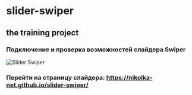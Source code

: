 # slider-swiper
## the training project

### Подключение и проверка возможностей слайдера Swiper
![Slider Swiper](https://monosnap.com/image/EABwJohp9r9osmkKg8zwgN60KFFsM2)

### Перейти на страницу слайдера:  https://nikolka-net.github.io/slider-swiper/
